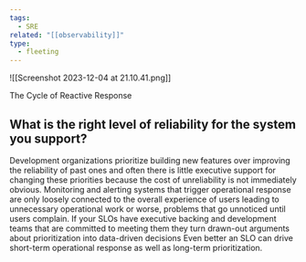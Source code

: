 ```yaml
---
tags:
  - SRE
related: "[[observability]]"
type:
  - fleeting
---
```

![[Screenshot 2023-12-04 at 21.10.41.png]]

The Cycle of Reactive Response 

## What is the right level of reliability for the system you support?

Development organizations prioritize building new features over improving the reliability of past ones and often there is little executive support for changing these priorities because the cost of unreliability is not immediately obvious. 
Monitoring and alerting systems that trigger operational response are only loosely connected to the overall experience of users leading to unnecessary operational work or worse, problems that go unnoticed until users complain. 
If your SLOs have executive backing and development teams that are committed to meeting them they turn drawn-out arguments about prioritization into data-driven decisions Even better an SLO can drive short-term operational response as well as long-term prioritization. 